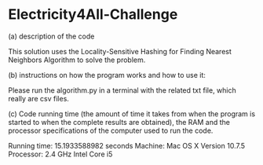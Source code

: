 # Electricity4All-Challenge

(a) description of the code

This solution uses the Locality-Sensitive Hashing for Finding Nearest Neighbors Algorithm to solve the problem.

(b) instructions on how the program works and how to use it:

Please run the algorithm.py in a terminal with the related txt file, which really are csv files.

(c) Code running time (the amount of time it takes from when the program is started to when the complete results are obtained), the RAM and the processor specifications of the computer used to run the code.

Running time: 15.1933588982 seconds
Machine: Mac OS X Version 10.7.5
Processor: 2.4 GHz Intel Core i5
